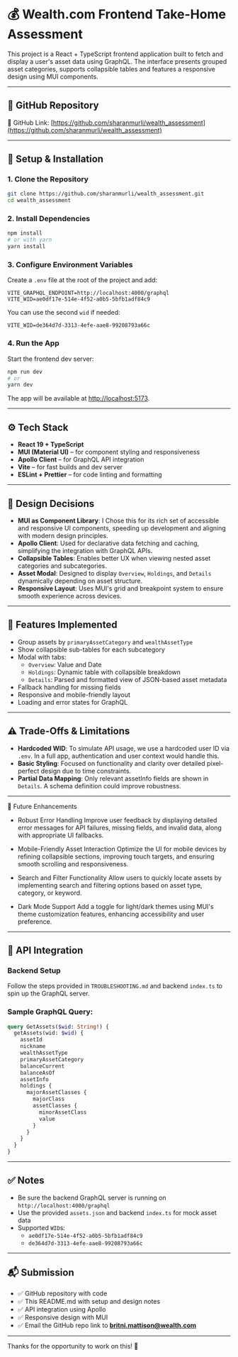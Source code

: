 # 💰 Wealth.com Frontend Take-Home Assessment

This project is a React + TypeScript frontend application built to fetch and display a user's asset data using GraphQL. The interface presents grouped asset categories, supports collapsible tables and features a responsive design using MUI components.

---

## 📎 GitHub Repository

🔗 GitHub Link: [https://github.com/sharanmurli/wealth_assessment](https://github.com/sharanmurli/wealth_assessment)  


---

## 🚀 Setup & Installation

### 1. Clone the Repository

```bash
git clone https://github.com/sharanmurli/wealth_assessment.git
cd wealth_assessment
```

### 2. Install Dependencies

```bash
npm install
# or with yarn
yarn install

```


### 3. Configure Environment Variables

Create a `.env` file at the root of the project and add:

```
VITE_GRAPHQL_ENDPOINT=http://localhost:4000/graphql
VITE_WID=ae0df17e-514e-4f52-a0b5-5bfb1adf84c9
```

You can use the second `wid` if needed:
```
VITE_WID=de364d7d-3313-4efe-aae8-99208793a66c
```

### 4. Run the App

Start the frontend dev server:

```bash
npm run dev
# or
yarn dev
```

The app will be available at [http://localhost:5173](http://localhost:5173).

---

## ⚙️ Tech Stack

- **React 19 + TypeScript**
- **MUI (Material UI)** – for component styling and responsiveness
- **Apollo Client** – for GraphQL API integration
- **Vite** – for fast builds and dev server
- **ESLint + Prettier** – for code linting and formatting

---

## 🧠 Design Decisions

- **MUI as Component Library**: I Chose this for its rich set of accessible and responsive UI components, speeding up development and aligning with modern design principles.
- **Apollo Client**: Used for declarative data fetching and caching, simplifying the integration with GraphQL APIs.
- **Collapsible Tables**: Enables better UX when viewing nested asset categories and subcategories.
- **Asset Modal**: Designed to display `Overview`, `Holdings`, and `Details` dynamically depending on asset structure.
- **Responsive Layout**: Uses MUI's grid and breakpoint system to ensure smooth experience across devices.

---

## 🧪 Features Implemented

- Group assets by `primaryAssetCategory` and `wealthAssetType`
- Show collapsible sub-tables for each subcategory
- Modal with tabs:
  - `Overview`: Value and Date
  - `Holdings`: Dynamic table with collapsible breakdown
  - `Details`: Parsed and formatted view of JSON-based asset metadata
- Fallback handling for missing fields
- Responsive and mobile-friendly layout
- Loading and error states for GraphQL

---

## ⚠️ Trade-Offs & Limitations

- **Hardcoded WID**: To simulate API usage, we use a hardcoded user ID via `.env`. In a full app, authentication and user context would handle this.
- **Basic Styling**: Focused on functionality and clarity over detailed pixel-perfect design due to time constraints.
- **Partial Data Mapping**: Only relevant assetInfo fields are shown in `Details`. A schema definition could improve robustness.

---

🔧 Future Enhancements
- Robust Error Handling
Improve user feedback by displaying detailed error messages for API failures, missing fields, and invalid data, along with appropriate UI fallbacks.

- Mobile-Friendly Asset Interaction
Optimize the UI for mobile devices by refining collapsible sections, improving touch targets, and ensuring smooth scrolling and responsiveness.

- Search and Filter Functionality
Allow users to quickly locate assets by implementing search and filtering options based on asset type, category, or keyword.

- Dark Mode Support
Add a toggle for light/dark themes using MUI's theme customization features, enhancing accessibility and user preference.

---

## 🔌 API Integration

### Backend Setup

Follow the steps provided in `TROUBLESHOOTING.md` and backend `index.ts` to spin up the GraphQL server.

### Sample GraphQL Query:

```graphql
query GetAssets($wid: String!) {
  getAssets(wid: $wid) {
    assetId
    nickname
    wealthAssetType
    primaryAssetCategory
    balanceCurrent
    balanceAsOf
    assetInfo
    holdings {
      majorAssetClasses {
        majorClass
        assetClasses {
          minorAssetClass
          value
        }
      }
    }
  }
}
```

---

## ✅ Notes

- Be sure the backend GraphQL server is running on `http://localhost:4000/graphql`
- Use the provided `assets.json` and backend `index.ts` for mock asset data
- Supported `WID`s:
  - `ae0df17e-514e-4f52-a0b5-5bfb1adf84c9`
  - `de364d7d-3313-4efe-aae8-99208793a66c`

---

## 📬 Submission

- ✅ GitHub repository with code
- ✅ This README.md with setup and design notes
- ✅ API integration using Apollo
- ✅ Responsive design with MUI
- ✅ Email the GitHub repo link to **britni.mattison@wealth.com**

---

Thanks for the opportunity to work on this! 🙏